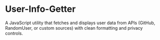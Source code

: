 # User-Info-Getter
A JavaScript utility that fetches and displays user data from APIs (GitHub, RandomUser, or custom sources) with clean formatting and privacy controls.
